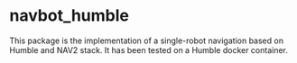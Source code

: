 # navbot_humble
This package is the implementation of a single-robot navigation based on Humble and NAV2 stack. It has been tested on a Humble docker container.

